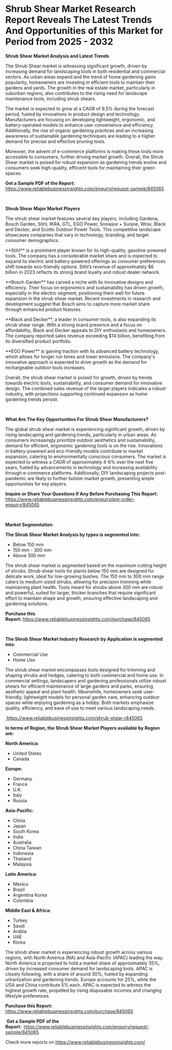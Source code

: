 <p><h1>Shrub Shear Market Research Report Reveals The Latest Trends And Opportunities of this Market for Period from 2025 - 2032</h1></p><p><strong>Shrub Shear Market Analysis and Latest Trends</strong></p>
<p><p>The Shrub Shear market is witnessing significant growth, driven by increasing demand for landscaping tools in both residential and commercial sectors. As urban areas expand and the trend of home gardening gains popularity, homeowners are investing in efficient tools to maintain their gardens and yards. The growth in the real estate market, particularly in suburban regions, also contributes to the rising need for landscape maintenance tools, including shrub shears.</p><p>The market is expected to grow at a CAGR of 9.5% during the forecast period, fueled by innovations in product design and technology. Manufacturers are focusing on developing lightweight, ergonomic, and battery-operated models to enhance user convenience and efficiency. Additionally, the rise of organic gardening practices and an increasing awareness of sustainable gardening techniques are leading to a higher demand for precise and effective pruning tools.</p><p>Moreover, the advent of e-commerce platforms is making these tools more accessible to consumers, further driving market growth. Overall, the Shrub Shear market is poised for robust expansion as gardening trends evolve and consumers seek high-quality, efficient tools for maintaining their green spaces.</p></p>
<p><strong>Get a Sample PDF of the Report:&nbsp;</strong> <a href="https://www.reliablebusinessinsights.com/enquiry/request-sample/845065?utm_campaign=3000&utm_medium=2&utm_source=Github&utm_content=ia&utm_term=10042025&utm_id=shrub-shear">https://www.reliablebusinessinsights.com/enquiry/request-sample/845065</a></p>
<p>&nbsp;</p>
<p><strong>Shrub Shear Major Market Players</strong></p>
<p><p>The shrub shear market features several key players, including Gardena, Bosch Garden, Stihl, IKRA, GTL, EGO Power, Snowjoe + Sunjoe, Wrox, Black and Decker, and Scotts Outdoor Power Tools. This competitive landscape showcases companies that vary in technology, branding, and target consumer demographics.</p><p>**Stihl** is a prominent player known for its high-quality, gasoline-powered tools. The company has a considerable market share and is expected to expand its electric and battery-powered offerings as consumer preferences shift towards eco-friendly options. Stihl’s revenue of approximately $6 billion in 2023 reflects its strong brand loyalty and robust dealer network.</p><p>**Bosch Garden** has carved a niche with its innovative designs and efficiency. Their focus on ergonomics and sustainability has driven growth, especially in the electric segment, positioning them well for future expansion in the shrub shear market. Recent investments in research and development suggest that Bosch aims to capture more market share through enhanced product features.</p><p>**Black and Decker**, a leader in consumer tools, is also expanding its shrub shear range. With a strong brand presence and a focus on affordability, Black and Decker appeals to DIY enthusiasts and homeowners. The company reported sales revenue exceeding $14 billion, benefiting from its diversified product portfolio.</p><p>**EGO Power** is gaining traction with its advanced battery technology, which allows for longer run times and lower emissions. The company's innovative approach is expected to drive growth as the demand for rechargeable outdoor tools increases.</p><p>Overall, the shrub shear market is poised for growth, driven by trends towards electric tools, sustainability, and consumer demand for innovative design. The combined sales revenue of the larger players indicates a robust industry, with projections supporting continued expansion as home gardening trends persist.</p></p>
<p>&nbsp;</p>
<p><strong>What Are The Key Opportunities For Shrub Shear Manufacturers?</strong></p>
<p><p>The global shrub shear market is experiencing significant growth, driven by rising landscaping and gardening trends, particularly in urban areas. As consumers increasingly prioritize outdoor aesthetics and sustainability, demand for efficient, ergonomic gardening tools is on the rise. Innovations in battery-powered and eco-friendly models contribute to market expansion, catering to environmentally conscious consumers. The market is expected to witness a CAGR of approximately 4-6% over the next five years, fueled by advancements in technology and increasing availability through e-commerce platforms. Additionally, DIY landscaping projects post-pandemic are likely to further bolster market growth, presenting ample opportunities for key players.</p></p>
<p><strong>Inquire or Share Your Questions If Any Before Purchasing This Report:</strong> <a href="https://www.reliablebusinessinsights.com/enquiry/pre-order-enquiry/845065?utm_campaign=3000&utm_medium=2&utm_source=Github&utm_content=ia&utm_term=10042025&utm_id=shrub-shear">https://www.reliablebusinessinsights.com/enquiry/pre-order-enquiry/845065</a></p>
<p>&nbsp;</p>
<p><strong>Market Segmentation</strong></p>
<p><strong>The Shrub Shear Market Analysis by types is segmented into:</strong></p>
<p><ul><li>Below 150 mm</li><li>150 mm - 300 mm</li><li>Above 300 mm</li></ul></p>
<p><p>The shrub shear market is segmented based on the maximum cutting height of shrubs. Shrub shear tools for plants below 150 mm are designed for delicate work, ideal for low-growing bushes. The 150 mm to 300 mm range caters to medium-sized shrubs, allowing for precision trimming while maintaining plant health. Tools meant for shrubs above 300 mm are robust and powerful, suited for larger, thicker branches that require significant effort to maintain shape and growth, ensuring effective landscaping and gardening solutions.</p></p>
<p><strong>Purchase this Report:&nbsp;</strong><a href="https://www.reliablebusinessinsights.com/purchase/845065?utm_campaign=3000&utm_medium=2&utm_source=Github&utm_content=ia&utm_term=10042025&utm_id=shrub-shear">https://www.reliablebusinessinsights.com/purchase/845065</a></p>
<p>&nbsp;</p>
<p><strong>The Shrub Shear Market Industry Research by Application is segmented into:</strong></p>
<p><ul><li>Commercial Use</li><li>Home Use</li></ul></p>
<p><p>The shrub shear market encompasses tools designed for trimming and shaping shrubs and hedges, catering to both commercial and home use. In commercial settings, landscapers and gardening professionals utilize robust shears for efficient maintenance of large gardens and parks, ensuring aesthetic appeal and plant health. Meanwhile, homeowners seek user-friendly, lightweight models for personal garden care, enhancing outdoor spaces while enjoying gardening as a hobby. Both markets emphasize quality, efficiency, and ease of use to meet various landscaping needs.</p></p>
<p><a href="https://www.reliablebusinessinsights.com/shrub-shear-r845065?utm_campaign=3000&utm_medium=2&utm_source=Github&utm_content=ia&utm_term=10042025&utm_id=shrub-shear">&nbsp;https://www.reliablebusinessinsights.com/shrub-shear-r845065</a></p>
<p><strong>In terms of Region, the Shrub Shear Market Players available by Region are:</strong></p>
<p>
    <p> <strong> North America: </strong>
        <ul>
            <li>United States</li>
            <li>Canada</li>
        </ul>
        </p> 
    <p> <strong> Europe: </strong>
        <ul>
            <li>Germany</li>
            <li>France</li>
            <li>U.K.</li>
            <li>Italy</li>
            <li>Russia</li>
        </ul>
        </p> 
    <p> <strong> Asia-Pacific: </strong>
        <ul>
            <li>China</li>
            <li>Japan</li>
            <li>South Korea</li>
            <li>India</li>
            <li>Australia</li>
            <li>China Taiwan</li>
            <li>Indonesia</li>
            <li>Thailand</li>
            <li>Malaysia</li>
        </ul>
        </p> 
    <p> <strong> Latin America: </strong>
        <ul>
            <li>Mexico</li>
            <li>Brazil</li>
            <li>Argentina Korea</li>
            <li>Colombia</li>
        </ul>
        </p> 
    <p> <strong> Middle East & Africa: </strong>
        <ul>
            <li>Turkey</li>
            <li>Saudi</li>
            <li>Arabia</li>
            <li>UAE</li>
            <li>Korea</li>
        </ul>
    </p>
    </p>
<p><p>The shrub shear market is experiencing robust growth across various regions, with North America (NA) and Asia-Pacific (APAC) leading the way. North America is projected to hold a market share of approximately 35%, driven by increased consumer demand for landscaping tools. APAC is closely following, with a share of around 30%, fueled by expanding urbanization and gardening trends. Europe accounts for 25%, while the USA and China contribute 5% each. APAC is expected to witness the highest growth rate, propelled by rising disposable incomes and changing lifestyle preferences.</p></p>
<p><strong>Purchase this Report: </strong><a href="https://www.reliablebusinessinsights.com/purchase/845065?utm_campaign=3000&utm_medium=2&utm_source=Github&utm_content=ia&utm_term=10042025&utm_id=shrub-shear">https://www.reliablebusinessinsights.com/purchase/845065</a></p>
<p>&nbsp;<strong>Get a Sample PDF of the Report:&nbsp;&nbsp;</strong><a href="https://www.reliablebusinessinsights.com/enquiry/request-sample/845065?utm_campaign=3000&utm_medium=2&utm_source=Github&utm_content=ia&utm_term=10042025&utm_id=shrub-shear">https://www.reliablebusinessinsights.com/enquiry/request-sample/845065</a></p>
<p><strong></strong></p>
<p>Check more reports on <a href="https://www.reliablebusinessinsights.com/?utm_campaign=3000&utm_medium=2&utm_source=Github&utm_content=ia&utm_term=10042025&utm_id=shrub-shear">https://www.reliablebusinessinsights.com/</a></p>